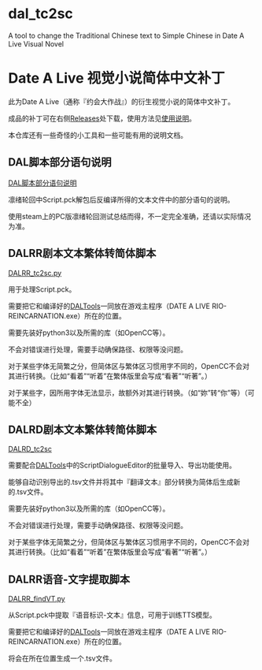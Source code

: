 # dal_tc2sc
A tool to change the Traditional Chinese text to Simple Chinese in Date A Live Visual Novel 

# Date A Live 视觉小说简体中文补丁

此为Date A Live（通称『约会大作战』）的衍生视觉小说的简体中文补丁。

成品的补丁可在右侧[Releases](https://github.com/Wanlau/dal_tc2sc/releases)处下载，使用方法见[使用说明](docs/usage.md)。

本仓库还有一些奇怪的小工具和一些可能有用的说明文档。

## DAL脚本部分语句说明

[DAL脚本部分语句说明](docs/dalcodes.md)

凛绪轮回中Script.pck解包后反编译所得的文本文件中的部分语句的说明。

使用steam上的PC版凛绪轮回测试总结而得，不一定完全准确，还请以实际情况为准。

## DALRR剧本文本繁体转简体脚本

[DALRR_tc2sc.py](https://github.com/Wanlau/dal_tc2sc/blob/main/DALRR_tc2sc.py)

用于处理Script.pck。

需要把它和编译好的[DALTools](https://github.com/thesupersonic16/DALTools)一同放在游戏主程序（DATE A LIVE RIO-REINCARNATION.exe）所在的位置。

需要先装好python3以及所需的库（如OpenCC等）。

不会对错误进行处理，需要手动确保路径、权限等没问题。

对于某些字体无简繁之分，但简体区与繁体区习惯用字不同的，OpenCC不会对其进行转换。（比如“看着”“听着”在繁体版里会写成“看著”“听著”。）

对于某些字，因所用字体无法显示，故额外对其进行转换。（如“妳”转“你”等）（可能不全）

## DALRD剧本文本繁体转简体脚本

[DALRD_tc2sc](https://github.com/Wanlau/dal_tc2sc/blob/main/DALRD_tc2sc.py)

需要配合[DALTools](https://github.com/thesupersonic16/DALTools)中的ScriptDialogueEditor的批量导入、导出功能使用。

能够自动识别导出的.tsv文件并将其中『翻译文本』部分转换为简体后生成新的.tsv文件。

需要先装好python3以及所需的库（如OpenCC等）。

不会对错误进行处理，需要手动确保路径、权限等没问题。

对于某些字体无简繁之分，但简体区与繁体区习惯用字不同的，OpenCC不会对其进行转换。（比如“看着”“听着”在繁体版里会写成“看著”“听著”。）

## DALRR语音-文字提取脚本

[DALRR_findVT.py](https://github.com/Wanlau/dal_tc2sc/blob/main/DALRR_findVT.py)

从Script.pck中提取『语音标识-文本』信息，可用于训练TTS模型。

需要把它和编译好的[DALTools](https://github.com/thesupersonic16/DALTools)一同放在游戏主程序（DATE A LIVE RIO-REINCARNATION.exe）所在的位置。

将会在所在位置生成一个.tsv文件。